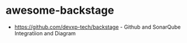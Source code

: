 # awesome-backstage


- https://github.com/devxp-tech/backstage - Github and SonarQube Integratiion and Diagram
